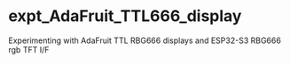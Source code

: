 # expt_AdaFruit_TTL666_display
Experimenting with AdaFruit TTL RBG666 displays and ESP32-S3 RBG666 rgb TFT I/F
